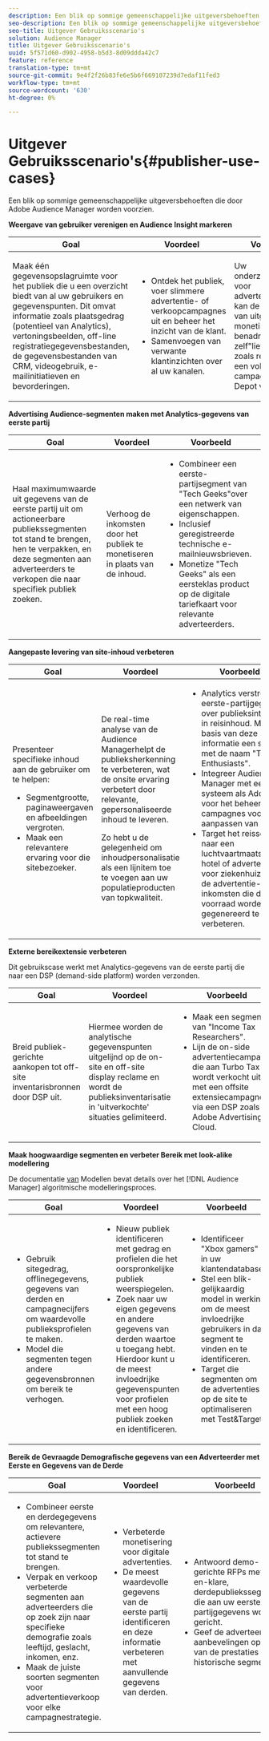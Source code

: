 ```yaml
---
description: Een blik op sommige gemeenschappelijke uitgeversbehoeften die door Adobe Audience Manager worden voorzien.
seo-description: Een blik op sommige gemeenschappelijke uitgeversbehoeften die door Adobe Audience Manager worden voorzien.
seo-title: Uitgever Gebruiksscenario's
solution: Audience Manager
title: Uitgever Gebruiksscenario's
uuid: 5f571d60-d902-4958-b5d3-8d09ddda42c7
feature: reference
translation-type: tm+mt
source-git-commit: 9e4f2f26b83fe6e5b6f669107239d7edaf11fed3
workflow-type: tm+mt
source-wordcount: '630'
ht-degree: 0%

---
```



# Uitgever Gebruiksscenario&#39;s{#publisher-use-cases}

Een blik op sommige gemeenschappelijke uitgeversbehoeften die door Adobe Audience Manager worden voorzien.

<!-- 

c_pub_use_case.xml

 -->

**Weergave van gebruiker verenigen en Audience Insight markeren**

<table id="table_7051791195CE41B49173BBF9E581BFB6"> 
 <thead> 
  <tr> 
   <th colname="col1" class="entry"> Goal </th> 
   <th colname="col2" class="entry"> Voordeel </th> 
   <th colname="col3" class="entry"> Voorbeeld </th> 
  </tr> 
 </thead>
 <tbody> 
  <tr> 
   <td colname="col1"> <p>Maak één gegevensopslagruimte voor het publiek die u een overzicht biedt van al uw gebruikers en gegevenspunten. Dit omvat informatie zoals plaatsgedrag (potentieel van Analytics), vertoningsbeelden, off-line registratiegegevensbestanden, de gegevensbestanden van CRM, videogebruik, e-mailinitiatieven en bevorderingen. </p> </td> 
   <td colname="col2"> <p> 
     <ul id="ul_FB6683152C7D4D65AF951BA55E123427"> 
      <li id="li_45C12198EDDE4107AE59947BBAA51A60">Ontdek het publiek, voer slimmere advertentie- of verkoopcampagnes uit en beheer het inzicht van de klant. </li> 
      <li id="li_53727E7A3D494299B4631439612AC226">Samenvoegen van verwante klantinzichten over al uw kanalen. </li> 
     </ul> </p> </td> 
   <td colname="col3"> <p>Uw onderzoeksteam voor advertentieverkoop kan de profielen van uitgevers monetiseren, en benadruk "doe het zelf"liefhebbers zoals relevant voor een volgende campagne van de Depot van de Huis. </p> </td> 
  </tr> 
 </tbody> 
</table>

**Advertising Audience-segmenten maken met Analytics-gegevens van eerste partij**

<table id="table_EE77D9F5BAD1473C8E058EE778AF2C3F"> 
 <thead> 
  <tr> 
   <th colname="col1" class="entry"> Goal </th> 
   <th colname="col2" class="entry"> Voordeel </th> 
   <th colname="col3" class="entry"> Voorbeeld </th> 
  </tr> 
 </thead>
 <tbody> 
  <tr> 
   <td colname="col1"> <p>Haal maximumwaarde uit gegevens van de eerste partij uit om actioneerbare publiekssegmenten tot stand te brengen, hen te verpakken, en deze segmenten aan adverteerders te verkopen die naar specifiek publiek zoeken. </p> </td> 
   <td colname="col2"> <p>Verhoog de inkomsten door het publiek te monetiseren in plaats van de inhoud. </p> </td> 
   <td colname="col3"> <p> 
     <ul id="ul_07695D68C7FA4BDE92E69AB84B59F0B5"> 
      <li id="li_D271C4C62589403C9F5D3B478EA1B1F3">Combineer een eerste-partijsegment van "Tech Geeks"over een netwerk van eigenschappen. </li> 
      <li id="li_1EC9E0F4BC6343C88CF29D07B9D1DA11">Inclusief geregistreerde technische e-mailnieuwsbrieven. </li> 
      <li id="li_2C5CE406BAEC4F3B8AAED5DF414E1C8B">Monetize "Tech Geeks" als een eersteklas product op de digitale tariefkaart voor relevante adverteerders. </li> 
     </ul> </p> </td> 
  </tr> 
 </tbody> 
</table>

**Aangepaste levering van site-inhoud verbeteren**

<table id="table_D8E82821D9F1491A822A6ABA3A988386"> 
 <thead> 
  <tr> 
   <th colname="col1" class="entry"> Goal </th> 
   <th colname="col2" class="entry"> Voordeel </th> 
   <th colname="col3" class="entry"> Voorbeeld </th> 
  </tr> 
 </thead>
 <tbody> 
  <tr> 
   <td colname="col1"> <p>Presenteer specifieke inhoud aan de gebruiker om te helpen: </p> <p> 
     <ul id="ul_ACE36F7845EB4A2E9005ECCD746495CC"> 
      <li id="li_0714139FF2F5492DA32FB95456699E54">Segmentgrootte, paginaweergaven en afbeeldingen vergroten. </li> 
      <li id="li_2CA4DFF2836D4F71A137829074F46D17">Maak een relevantere ervaring voor die sitebezoeker. </li> 
     </ul> </p> </td> 
   <td colname="col2"> <p><span class="keyword"> De real-time analyse van de Audience Manager</span>helpt de publieksherkenning te verbeteren, wat de onsite ervaring verbetert door relevante, gepersonaliseerde inhoud te leveren. </p> <p>Zo hebt u de gelegenheid om inhoudpersonalisatie als een lijnitem toe te voegen aan uw populatieproducten van topkwaliteit. </p> </td> 
   <td colname="col3"> <p> 
     <ul id="ul_EEED2DAD504C486F8C00992219C893F7"> 
      <li id="li_E536F7C79824484DA3DC895809B849F4">Analytics verstrekt eerste-partijgegevens over publieksinteresse in reisinhoud. Maak op basis van deze informatie een segment met de naam "Travel Enthusiasts". </li> 
      <li id="li_DCB3A5F3772C4DCEB757A4AB6CABFBE3">Integreer <span class="keyword"> Audience Manager</span> met een systeem als Adobe CQ voor het beheer van campagnes voor het aanpassen van inhoud. </li> 
      <li id="li_A9BFB7EB7504492BA83F182BE5E8CEF8">Target het reissegment naar een luchtvaartmaatschappij, hotel of adverteerder voor ziekenhuizen om de advertentie-inkomsten die door uw voorraad worden gegenereerd te helpen verbeteren. </li> 
     </ul> </p> </td> 
  </tr> 
 </tbody> 
</table>

**Externe bereikextensie verbeteren**

Dit gebruikscase werkt met Analytics-gegevens van de eerste partij die naar een DSP (demand-side platform) worden verzonden.

<table id="table_F88329D45D9441F1A8EDB9D6140FD02D"> 
 <thead> 
  <tr> 
   <th colname="col1" class="entry"> Goal </th> 
   <th colname="col2" class="entry"> Voordeel </th> 
   <th colname="col3" class="entry"> Voorbeeld </th> 
  </tr>
 </thead>
 <tbody> 
  <tr> 
   <td colname="col1"> <p>Breid publiek-gerichte aankopen tot off-site inventarisbronnen door DSP uit. </p> </td> 
   <td colname="col2"> <p>Hiermee worden de analytische gegevenspunten uitgelijnd op de on-site en off-site display reclame en wordt de publieksinventarisatie in 'uitverkochte' situaties gelimiteerd. </p> </td> 
   <td colname="col3"> <p> 
     <ul id="ul_EE7A86BFFE534A59A9F8C7CAF46A31E5"> 
      <li id="li_D399592D9D904865BD319DC3621B832B">Maak een segment van "Income Tax Researchers". </li> 
      <li id="li_D28AC8BA5E194176BB8736B089B3C2F7">Lijn de on-side advertentiecampagne die aan Turbo Tax wordt verkocht uit met een offsite extensiecampagne via een DSP zoals Adobe Advertising Cloud. </li> 
     </ul> </p> </td> 
  </tr> 
 </tbody> 
</table>

**Maak hoogwaardige segmenten en verbeter Bereik met look-alike modellering**

De documentatie [van](../features/algorithmic-models/understanding-models.md) Modellen bevat details over het [!DNL Audience Manager] algoritmische modelleringsproces.

<table id="table_A10E4656E2A74EF5BCCA42A7AAA94416"> 
 <thead> 
  <tr> 
   <th colname="col1" class="entry"> Goal </th> 
   <th colname="col2" class="entry"> Voordeel </th> 
   <th colname="col3" class="entry"> Voorbeeld </th> 
  </tr>
 </thead>
 <tbody> 
  <tr> 
   <td colname="col1"> <p> 
     <ul id="ul_6B69497AA7F543249FF820B1D5DC604F"> 
      <li id="li_7022E99BC3C6475988B8424528A221A8">Gebruik sitegedrag, offlinegegevens, gegevens van derden en campagnecijfers om waardevolle publieksprofielen te maken. </li> 
      <li id="li_DBD50B14B3D34D9AB72C42E245406FE8">Model die segmenten tegen andere gegevensbronnen om bereik te verhogen. </li> 
     </ul> </p> </td> 
   <td colname="col2"> <p> 
     <ul id="ul_CC5448D2EA0646D4AF3547E81DE31FDE"> 
      <li id="li_8F11E40026404C1380F26F6D03952C8E">Nieuw publiek identificeren met gedrag en profielen die het oorspronkelijke publiek weerspiegelen. </li> 
      <li id="li_5F67AD849EC145DBB1E52A92BBE2CEE3">Zoek naar uw eigen gegevens en andere gegevens van derden waartoe u toegang hebt. Hierdoor kunt u de meest invloedrijke gegevenspunten voor profielen met een hoog publiek zoeken en identificeren. </li> 
     </ul> </p> </td> 
   <td colname="col3"> <p> 
     <ul id="ul_51091241D6B94A849A383538045D797C"> 
      <li id="li_88798E58BA574FA196CFC02C9C55A293">Identificeer "Xbox gamers" in uw klantendatabase. </li> 
      <li id="li_1136BBC68C8242CE9F116F2C70A4C164">Stel een blik-gelijkaardig model in werking om de meest invloedrijke gebruikers in dat segment te vinden en te identificeren. </li> 
      <li id="li_8BAED15DF7BA41B28B51BE8DC71DFDE8">Target die segmenten om de advertenties op de site te optimaliseren met Test&amp;Target. </li> 
     </ul> </p> </td> 
  </tr> 
 </tbody> 
</table>

**Bereik de Gevraagde Demografische gegevens van een Adverteerder met Eerste en Gegevens van de Derde**

<table id="table_63E19A09F1254D83A84F741CFB68A684"> 
 <thead> 
  <tr> 
   <th colname="col1" class="entry"> Goal </th> 
   <th colname="col2" class="entry"> Voordeel </th> 
   <th colname="col3" class="entry"> Voorbeeld </th> 
  </tr> 
 </thead>
 <tbody> 
  <tr> 
   <td colname="col1"> <p> 
     <ul id="ul_DB5B31FB1C7D4D36B9C32912921B39B5"> 
      <li id="li_7B750D619A8F40329B027559DDC5CFB0">Combineer eerste en derdegegevens om relevantere, actievere publiekssegmenten tot stand te brengen. </li> 
      <li id="li_E0BC69F4F1BC4A2FA8B1807815072642">Verpak en verkoop verbeterde segmenten aan adverteerders die op zoek zijn naar specifieke demografie zoals leeftijd, geslacht, inkomen, enz. </li> 
      <li id="li_87FD5150D9F74FC9973FECD5DA363C34">Maak de juiste soorten segmenten voor advertentieverkoop voor elke campagnestrategie. </li> 
     </ul> </p> </td> 
   <td colname="col2"> <p> 
     <ul id="ul_9AABE5394A2B4352A9A368C3F887F583"> 
      <li id="li_64324505C1494879AE01DD93DFFF4753">Verbeterde monetisering voor digitale advertenties. </li> 
      <li id="li_429471653E65467582B193F89D7C5426">De meest waardevolle gegevens van de eerste partij identificeren en deze informatie verbeteren met aanvullende gegevens van derden. </li> 
     </ul> </p> </td> 
   <td colname="col3"> <p> 
     <ul id="ul_E59B88951B454AEA8E898A64C07F0F49"> 
      <li id="li_A856501CD9AB4ABFA4A440D2F451DFD2">Antwoord demo-gerichte RFPs met kant-en-klare, derdepubliekssegmenten die aan uw eerste partijgegevens worden gericht. </li> 
      <li id="li_32C82F83D0D440C0B86C527FD4BAF118">Geef de adverteerder aanbevelingen op basis van de prestaties van het historische segment. </li> 
     </ul> </p> </td> 
  </tr> 
 </tbody> 
</table>

